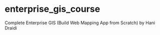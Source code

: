 # enterprise_gis_course
Complete Enterprise GIS (Build Web Mapping App from Scratch) by Hani Draidi
